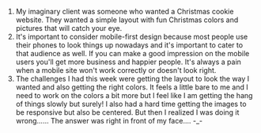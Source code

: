 1. My imaginary client was someone who wanted a Christmas cookie website. They wanted a simple layout with fun Christmas colors and pictures that will catch your eye.
2. It's important to consider mobile-first design because most people use their phones to look things up nowadays and it's important to cater to that audience as well. If you can make a good impression on the mobile users you'll get more business and happier people. It's always a pain when a mobile site won't work correctly or doesn't look right.
3. The challenges I had this week were getting the layout to look the way I wanted and also getting the right colors. It feels a little bare to me and I need to work on the colors a bit more but I feel like I am getting the hang of things slowly but surely! I also had a hard time getting the images to be responsive but also be centered. But then I realized I was doing it wrong...... The answer was right in front of my face.... -_- 
